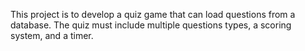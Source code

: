 This project is to develop a quiz game that can load questions from a database. The quiz must include multiple questions types, a scoring system, and a timer.
